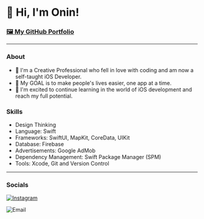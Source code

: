 # 👋 Hi, I'm Onin!

### [🖼️ My GitHub Portfolio](https://github.com/Onin-iOS/iOS-Developer-Portfolio)

***

###  About

* 🎨 I'm a Creative Professional who fell in love with coding and am now a self-taught iOS Developer.
* 🎯 My GOAL is to make people's lives easier, one app at a time.
* 🙏 I'm excited to continue learning in the world of iOS development and reach my full potential.

### Skills

* Design Thinking
* Language: Swift
* Frameworks: SwiftUI, MapKit, CoreData, UIKit
* Database: Firebase
* Advertisements: Google AdMob
* Dependency Management: Swift Package Manager (SPM)
* Tools: Xcode, Git and Version Control 

---
### Socials 

[![Instagram](https://i.imgur.com/HeVBU6h.png)](https://www.instagram.com/oninizer/) 

![Email](https://i.imgur.com/WteCzm6.pngL)
